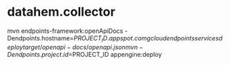 # datahem.collector

mvn endpoints-framework:openApiDocs -Dendpoints.hostname=$PROJECT_ID.appspot.com
gcloud endpoints services deploy target/openapi-docs/openapi.json
mvn -Dendpoints.project.id=$PROJECT_ID appengine:deploy